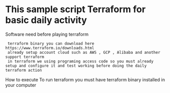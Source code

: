 # This sample script Terraform for basic daily activity
 Software need before playing terraform 
```
 terraform binary you can download here https://www.terraform.io/downloads.html
 already setup account cloud such as AWS , GCP , Alibaba and another support terraform 
 in terraform we using programing access code so you must already setup and configure it and test working before doing the daily terraform action  
```
 How to execute 
To run terraform you must have terraform binary installed in your computer